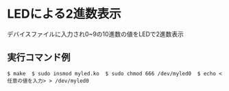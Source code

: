 # LEDによる2進数表示  
デバイスファイルに入力され0~9の10進数の値をLEDで2進数表示
## 実行コマンド例
`$ make  $ sudo insmod myled.ko  $ sudo chmod 666 /dev/myled0  $ echo <任意の値を入力> > /dev/myled0`
